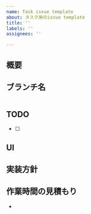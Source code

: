 ```yaml
---
name: Task issue template
about: タスク用のissue template
title: ''
labels: ''
assignees: ''

---
```


## 概要

## ブランチ名
```

```

## TODO
 - [ ] 

## UI

## 実装方針

## 作業時間の見積もり
 *
